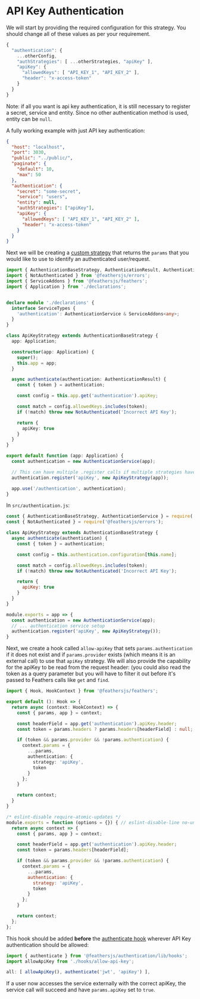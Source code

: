 # API Key Authentication

We will start by providing the required configuration for this strategy. You should change all of these values as per your requirement.

```js
{
  "authentication": {
    ...otherConfig,
    "authStrategies": [ ...otherStrategies, "apiKey" ],
    "apiKey": {
      "allowedKeys": [ "API_KEY_1", "API_KEY_2" ],
      "header": "x-access-token"
    }
  }
}
```

Note: if all you want is api key authentication, it is still necessary to register a secret, service and entity. Since no other authentication method is used, entity can be `null`.

A fully working example with just API key authentication:
```json
{
  "host": "localhost",
  "port": 3030,
  "public": "../public/",
  "paginate": {
    "default": 10,
    "max": 50
  },
  "authentication": {
    "secret": "some-secret",
    "service": "users",
    "entity": null,
    "authStrategies": ["apiKey"],
    "apiKey": {
      "allowedKeys": [ "API_KEY_1", "API_KEY_2" ],
      "header": "x-access-token"
    }
  }
}
```

Next we will be creating a [custom strategy](../../api/authentication/strategy.md) that returns the `params` that you would like to use to identify an authenticated user/request.



<LanguageBlock global-id="ts">

```ts
import { AuthenticationBaseStrategy, AuthenticationResult, AuthenticationService } from '@feathersjs/authentication';
import { NotAuthenticated } from '@feathersjs/errors';
import { ServiceAddons } from '@feathersjs/feathers';
import { Application } from './declarations';


declare module './declarations' {
  interface ServiceTypes {
    'authentication': AuthenticationService & ServiceAddons<any>;
  }
}

class ApiKeyStrategy extends AuthenticationBaseStrategy {
  app: Application;

  constructor(app: Application) {
    super();
    this.app = app;
  }

  async authenticate(authentication: AuthenticationResult) {
    const { token } = authentication;

    const config = this.app.get('authentication').apiKey;

    const match = config.allowedKeys.includes(token);
    if (!match) throw new NotAuthenticated('Incorrect API Key');

    return {
      apiKey: true
    }
  }
}

export default function (app: Application) {
  const authentication = new AuthenticationService(app);

  // This can have multiple .register calls if multiple strategies have been added
  authentication.register('apiKey', new ApiKeyStrategy(app));

  app.use('/authentication', authentication);
}
```

</LanguageBlock>

<LanguageBlock global-id="js">

In `src/authentication.js`:

```js
const { AuthenticationBaseStrategy, AuthenticationService } = require('@feathersjs/authentication');
const { NotAuthenticated } = require('@feathersjs/errors');

class ApiKeyStrategy extends AuthenticationBaseStrategy {
  async authenticate(authentication) {
    const { token } = authentication;

    const config = this.authentication.configuration[this.name];

    const match = config.allowedKeys.includes(token);
    if (!match) throw new NotAuthenticated('Incorrect API Key');

    return {
      apiKey: true
    }
  }
}

module.exports = app => {
  const authentication = new AuthenticationService(app);
  // ... authentication service setup
  authentication.register('apiKey', new ApiKeyStrategy());
}
```

</LanguageBlock>



Next, we create a hook called `allow-apiKey` that sets `params.authentication` if it does not exist and if `params.provider` exists (which means it is an external call) to use that `apiKey` strategy. We will also provide the capability for the apiKey to be read from the request header: (you could also read the token as a query parameter but you will have to filter it out before it's passed to Feathers calls like `get` and `find`.



<LanguageBlock global-id="ts">

```ts
import { Hook, HookContext } from '@feathersjs/feathers';

export default (): Hook => {
  return async (context: HookContext) => {
    const { params, app } = context;

    const headerField = app.get('authentication').apiKey.header;
    const token = params.headers ? params.headers[headerField] : null;

    if (token && params.provider && !params.authentication) {
      context.params = {
        ...params,
        authentication: {
          strategy: 'apiKey',
          token
        }
      };
    }

    return context;
  }
}
```

</LanguageBlock>

<LanguageBlock global-id="js">

```js
/* eslint-disable require-atomic-updates */
module.exports = function (options = {}) { // eslint-disable-line no-unused-vars
  return async context => {
    const { params, app } = context;

    const headerField = app.get('authentication').apiKey.header;
    const token = params.headers[headerField];

    if (token && params.provider && !params.authentication) {
      context.params = {
        ...params,
        authentication: {
          strategy: 'apiKey',
          token
        }
      };
    }

    return context;
  };
};
```

</LanguageBlock>



This hook should be added __before__ the [authenticate hook](../../api/authentication/hook.md) wherever API Key authentication should be allowed:

```js
import { authenticate } from '@feathersjs/authentication/lib/hooks';
import allowApiKey from './hooks/allow-api-key';

all: [ allowApiKey(), authenticate('jwt', 'apiKey') ],
```

If a user now accesses the service externally with the correct apiKey, the service call will succeed and have `params.apiKey` set to `true`.
